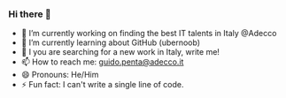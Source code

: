 ### Hi there 👋


- 🔭 I’m currently working on finding the best IT talents in Italy @Adecco 
- 🌱 I’m currently learning about GitHub (ubernoob)
- 💬 I you are searching for a new work in Italy, write me!
- 📫 How to reach me: guido.penta@adecco.it
- 😄 Pronouns: He/Him
- ⚡ Fun fact: I can't write a single line of code.
